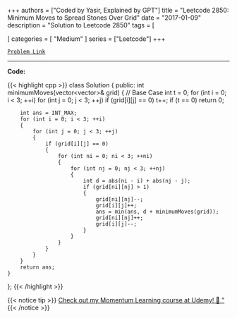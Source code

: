 
+++
authors = ["Coded by Yasir, Explained by GPT"]
title = "Leetcode 2850: Minimum Moves to Spread Stones Over Grid"
date = "2017-01-09"
description = "Solution to Leetcode 2850"
tags = [
    
]
categories = [
    "Medium"
]
series = ["Leetcode"]
+++



[`Problem Link`](https://leetcode.com/problems/minimum-moves-to-spread-stones-over-grid/description/)

---

**Code:**

{{< highlight cpp >}}
class Solution {
public:
    int minimumMoves(vector<vector<int>>& grid) {
        // Base Case
        int t = 0;
        for (int i = 0; i < 3; ++i)
            for (int j = 0; j < 3; ++j)
                if (grid[i][j] == 0)
                    t++;
        if (t == 0)
            return 0;
        
        int ans = INT_MAX;
        for (int i = 0; i < 3; ++i)
        {
            for (int j = 0; j < 3; ++j)
            {
                if (grid[i][j] == 0)
                {
                    for (int ni = 0; ni < 3; ++ni)
                    {
                        for (int nj = 0; nj < 3; ++nj)
                        {
                            int d = abs(ni - i) + abs(nj - j);
                            if (grid[ni][nj] > 1)
                            {
                                grid[ni][nj]--;
                                grid[i][j]++;
                                ans = min(ans, d + minimumMoves(grid));
                                grid[ni][nj]++;
                                grid[i][j]--;
                            }
                        }
                    }
                }
            }
        }
        return ans;
    }
};
{{< /highlight >}}



{{< notice tip >}}
[Check out my Momentum Learning course at Udemy! 🚀 "](https://www.udemy.com/course/blind-75-the-data-structures-and-algorithms-essentials/)
{{< /notice >}}

